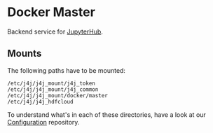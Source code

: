 # Docker Master

Backend service for [JupyterHub](https://github.com/jupyter-jsc/Hub-Image).

## Mounts

The following paths have to be mounted:

```
/etc/j4j/j4j_mount/j4j_token
/etc/j4j/j4j_mount/j4j_common
/etc/j4j/j4j_mount/docker/master
/etc/j4j/j4j_hdfcloud
```

To understand what's in each of these directories, have a look at our [Configuration](https://github.com/jupyter-jsc/Configuration) repository.
